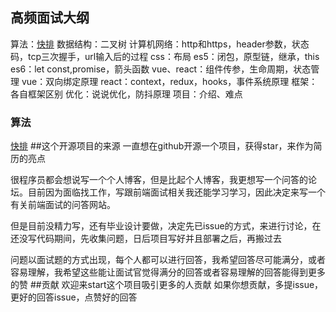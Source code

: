 ## 高频面试大纲
算法：[快排](https://github.com/lanweipeng/fullAnswer/issues/2)
数据结构：二叉树
计算机网络：http和https，header参数，状态码，tcp三次握手，url输入后的过程
css：布局
es5：闭包，原型链，继承，this
es6：let const,promise，箭头函数
vue、react：组件传参，生命周期，状态管理
vue：双向绑定原理
react：context，redux，hooks，事件系统原理
框架：各自框架区别
优化：说说优化，防抖原理
项目：介绍、难点

### 算法
[快排](https://github.com/lanweipeng/fullAnswer/issues/2)
##这个开源项目的来源
一直想在github开源一个项目，获得star，来作为简历的亮点

很程序员都会想说写一个个人博客，但是比起个人博客，我更想写一个问答的论坛。目前因为面临找工作，写跟前端面试相关我还能学习学习，因此决定来写一个有关前端面试的问答网站。

但是目前没精力写，还有毕业设计要做，决定先已issue的方式，来进行讨论，在还没写代码期间，先收集问题，日后项目写好并且部署之后，再搬过去

问题以面试题的方式出现，每个人都可以进行回答，我希望回答尽可能满分，或者容易理解，我希望这些能让面试官觉得满分的回答或者容易理解的回答能得到更多的赞
##贡献
欢迎来start这个项目吸引更多的人贡献
如果你想贡献，多提issue，更好的回答issue，点赞好的回答